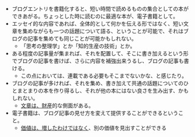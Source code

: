 - ブログエントリを書籍化すると、短い時間で読めるものの集合としての本ができあがる。ちょっとした時に読むのに最適な本が、電子書籍として。
- エッセイ的な内容であれば、全体的として何かを伝える形ではなく、短い文章を集めながらも一つの話題について語る、ということが可能で、それはブログの記事を集めても同じことが可能かもしれない。
	- 「思考の整理学」とか「知的生産の技術」とか。
- ある程度の記事量が集まれば、それを配置して、そこに書き加えるという形でブログの記事を書けば、さらに内容を補強出来うるし、ブログの記事も書ける。
	- この点においては、連載である必要もそこまでないかな、と感じたり。
- ブログの記事が多ければ、それを集め、書き加えて共通の話題についてのひとまとまりの本を作り得るし、それが他の本にはない良さを生み出す、かもしれない。
	- [文章は、財産](https://choiyaki.com/p114/?p=114)的な側面がある。
- 電子書籍は、ブログ記事の見せ方を変えて提供することができるということ。
	- [価値は、増したわけではなく](https://choiyaki.com/p112/)、別の価値を見出すことができる